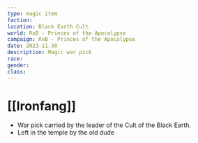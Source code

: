 ```yaml
---
type: magic item
faction: 
location: Black Earth Cult
world: RxB - Princes of the Apocalypse
campaign: RxB - Princes of the Apocalypse
date: 2023-11-30
description: Magic war pick
race: 
gender: 
class:
---
```

# [[Ironfang]]

- War pick carried by the leader of the Cult of the Black Earth.
- Left in the temple by the old dude

